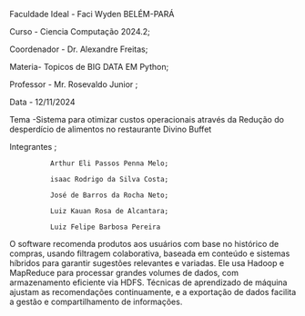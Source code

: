 Faculdade Ideal - Faci Wyden              BELÉM-PARÁ
      
Curso - Ciencia Computação 2024.2;

Coordenador - Dr. Alexandre Freitas;

Materia- Topicos de BIG DATA EM Python;

Professor - Mr. Rosevaldo Junior ;

Data - 12/11/2024

Tema -Sistema para otimizar custos operacionais através da
Redução do desperdício de alimentos no restaurante Divino Buffet

Integrantes ;
              
              Arthur Eli Passos Penna Melo;

              isaac Rodrigo da Silva Costa;
              
              José de Barros da Rocha Neto;
              
              Luiz Kauan Rosa de Alcantara;
              
              Luiz Felipe Barbosa Pereira

  O software recomenda produtos aos usuários com base no histórico de compras, usando filtragem colaborativa, baseada em conteúdo e sistemas híbridos para garantir sugestões relevantes e variadas. Ele usa Hadoop e MapReduce para processar grandes volumes de dados, com armazenamento eficiente via HDFS. Técnicas de aprendizado de máquina ajustam as recomendações continuamente, e a exportação de dados facilita a gestão e compartilhamento de informações.
              
